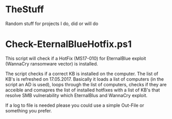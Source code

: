 # TheStuff
Random stuff for projects I do, did or will do

# Check-EternalBlueHotfix.ps1
This script will check if a HotFix (MS17-010) for EternalBlue exploit (WannaCry ransomware vector) is installed.

The script checks if a correct KB is installed on the computer. The list of KB's is refreshed on 17.05.2017. Basically it loads a list of computers (in the script an AD is used), loops through the list of computers, checks if they are acceible and comapres the list of installed hotfixes with a list of KB's that resolve SMB vulnerability which EternalBlus and WannaCry exploit.

If a log to file is needed please you could use a simple Out-File or something you prefer.
